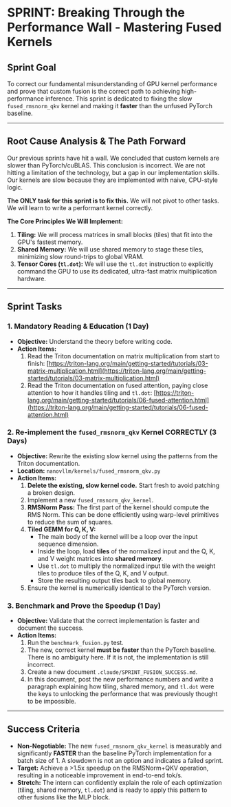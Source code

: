 # SPRINT: Breaking Through the Performance Wall - Mastering Fused Kernels

## Sprint Goal

To correct our fundamental misunderstanding of GPU kernel performance and prove that custom fusion is the correct path to achieving high-performance inference. This sprint is dedicated to fixing the slow `fused_rmsnorm_qkv` kernel and making it **faster** than the unfused PyTorch baseline.

---

## Root Cause Analysis & The Path Forward

Our previous sprints have hit a wall. We concluded that custom kernels are slower than PyTorch/cuBLAS. This conclusion is incorrect. We are not hitting a limitation of the technology, but a gap in our implementation skills. Our kernels are slow because they are implemented with naive, CPU-style logic.

**The ONLY task for this sprint is to fix this.** We will not pivot to other tasks. We will learn to write a performant kernel correctly.

**The Core Principles We Will Implement:**
1.  **Tiling:** We will process matrices in small blocks (tiles) that fit into the GPU's fastest memory.
2.  **Shared Memory:** We will use shared memory to stage these tiles, minimizing slow round-trips to global VRAM.
3.  **Tensor Cores (`tl.dot`):** We will use the `tl.dot` instruction to explicitly command the GPU to use its dedicated, ultra-fast matrix multiplication hardware.

---

## Sprint Tasks

### 1. Mandatory Reading & Education (1 Day)

-   **Objective:** Understand the theory before writing code.
-   **Action Items:**
    1.  Read the Triton documentation on matrix multiplication from start to finish: [https://triton-lang.org/main/getting-started/tutorials/03-matrix-multiplication.html](https://triton-lang.org/main/getting-started/tutorials/03-matrix-multiplication.html)
    2.  Read the Triton documentation on fused attention, paying close attention to how it handles tiling and `tl.dot`: [https://triton-lang.org/main/getting-started/tutorials/06-fused-attention.html](https://triton-lang.org/main/getting-started/tutorials/06-fused-attention.html)

### 2. Re-implement the `fused_rmsnorm_qkv` Kernel CORRECTLY (3 Days)

-   **Objective:** Rewrite the existing slow kernel using the patterns from the Triton documentation.
-   **Location:** `nanovllm/kernels/fused_rmsnorm_qkv.py`
-   **Action Items:**
    1.  **Delete the existing, slow kernel code.** Start fresh to avoid patching a broken design.
    2.  Implement a new `fused_rmsnorm_qkv_kernel`.
    3.  **RMSNorm Pass:** The first part of the kernel should compute the RMS Norm. This can be done efficiently using warp-level primitives to reduce the sum of squares.
    4.  **Tiled GEMM for Q, K, V:**
        -   The main body of the kernel will be a loop over the input sequence dimension.
        -   Inside the loop, load **tiles** of the normalized input and the Q, K, and V weight matrices into **shared memory**.
        -   Use `tl.dot` to multiply the normalized input tile with the weight tiles to produce tiles of the Q, K, and V output.
        -   Store the resulting output tiles back to global memory.
    5.  Ensure the kernel is numerically identical to the PyTorch version.

### 3. Benchmark and Prove the Speedup (1 Day)

-   **Objective:** Validate that the correct implementation is faster and document the success.
-   **Action Items:**
    1.  Run the `benchmark_fusion.py` test.
    2.  The new, correct kernel **must be faster** than the PyTorch baseline. There is no ambiguity here. If it is not, the implementation is still incorrect.
    3.  Create a new document `.claude/SPRINT_FUSION_SUCCESS.md`.
    4.  In this document, post the new performance numbers and write a paragraph explaining how tiling, shared memory, and `tl.dot` were the keys to unlocking the performance that was previously thought to be impossible.

---

## Success Criteria

-   **Non-Negotiable:** The new `fused_rmsnorm_qkv_kernel` is measurably and significantly **FASTER** than the baseline PyTorch implementation for a batch size of 1. A slowdown is not an option and indicates a failed sprint.
-   **Target:** Achieve a >1.5x speedup on the RMSNorm+QKV operation, resulting in a noticeable improvement in end-to-end tok/s.
-   **Stretch:** The intern can confidently explain the role of each optimization (tiling, shared memory, `tl.dot`) and is ready to apply this pattern to other fusions like the MLP block.
